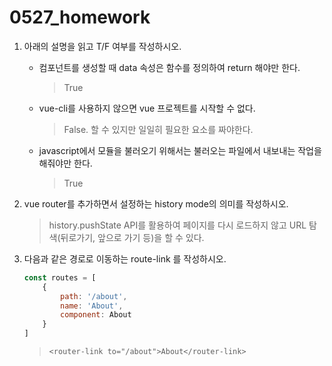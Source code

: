 # 0527_homework

1. 아래의 설명을 읽고 T/F 여부를 작성하시오.

   - 컴포넌트를 생성할 때 data 속성은 함수를 정의하여 return 해야만 한다.

     > True

   - vue-cli를 사용하지 않으면 vue 프로젝트를 시작할 수 없다.

     > False. 할 수 있지만 일일히 필요한 요소를 짜야한다.

   - javascript에서 모듈을 불러오기 위해서는 불러오는 파일에서 내보내는 작업을 해줘야만 한다.

     > True

2. vue router를 추가하면서 설정하는 history mode의 의미를 작성하시오.

   > history.pushState API를 활용하여 페이지를 다시 로드하지 않고 URL 탐색(뒤로가기, 앞으로 가기 등)을 할 수 있다.

3. 다음과 같은 경로로 이동하는 route-link 를 작성하시오.

   ```js
   const routes = [
       {
           path: '/about',
           name: 'About',
           component: About
       }
   ]
   ```

   > `<router-link to="/about">About</router-link>`